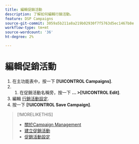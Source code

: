 ```yaml
---
title: 編輯促銷活動
description: 了解如何編輯行銷活動。
feature: DSP Campaigns
source-git-commit: 3059a5b211a8a219b02930f7f5763d5ec1467b8e
workflow-type: tm+mt
source-wordcount: '36'
ht-degree: 2%

---
```


# 編輯促銷活動

1. 在主功能表中，按一下 **[!UICONTROL Campaigns]**.
1. 
   1. 在促銷活動名稱旁，按一下  **... >[!UICONTROL Edit]**.
1. 編輯 [行銷活動設定](campaign-settings.md).
1. 按一下 **[!UICONTROL Save Campaign]**.

>[!MORELIKETHIS]
>
>* [關於Campaign Management](campaign-about.md)
>* [建立促銷活動](campaign-create.md)
>* [促銷活動設定](campaign-settings.md)

